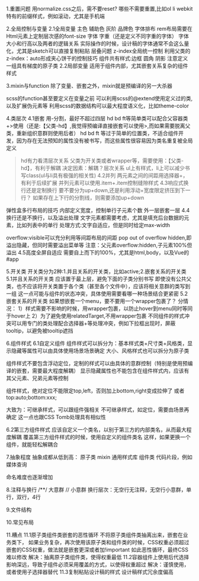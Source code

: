 1.重置问题
用normalize.css之后，需不要reset?
哪些不需要重置,比如ol li
webkit特有的前缀样式，例如滚动，尤其是手机端


2.全局控制与变量
2.1全局变量
主色 辅助色 灰阶
品牌色
字体排布
    rem布局需要在Html元素上定制层次感的font-size
    字体 字重（还是定义不同字重的字体）
    字体大小和行高以及两者的逻辑关系
    实际操作的时候，设计稿的字体通常不会这么量化，尤其是sketch可以直接复制粘贴
层叠问题
  z-index全局统一控制
  利用父类的z-index：auto形成夹心饼干的控制技巧
组件共有样式:边框 圆角 阴影
            注意定义一组具有梯度的原子类
2.2局部变量
适用于组件内部，尤其嵌套关系复杂的组件样式


3.mixin与function
除了变量、嵌套之外，mixin就是预编译的另一大杀器

scss的function甚至要定义在变量之前
可以利用scss的@extend使用定义过的类,以及扩展伪元素等
利用scss的数据结构可以最大程度语义化，比如theme-color


4.类层次
4.1嵌套
用-分割，最好不超过四层
hd bd ft等简单类可以配合父容器类+>使用（还是:【父类-hd】,我觉得预编译直接嵌套可以使用>,而如果需要脱离父类，重新组织意群则使用后者）
hd bd ft 等过于简单的位置类，不适合组件开发，因为存在无法预知的属性没有被书写，而这些属性很容易因为类名重复被全局定义
>hd有力看清层次关系
父类为开关类或者wrapper等，需要使用：【父类-hd】，有利于解耦
决定因素：解耦？层次关系
ul上有样式，li上可以减少书写class(ul与li具有极强的相关性)
4.2并列
两元素之间的间距用选择器+，有利于后续扩展
并列元素可以使用.item+.item控制缝隙样式
4.3响应式换行还是定制换行
要不要分为up+down,还是利用浮动+宽度限定挤压到下一行？
如果存在上下行的分割线，则需要添加up+down

弹性盒多行布局的技巧
内部定义宽度，控制单行子元素个数
外一层嵌套一层
4.4换行还是不换行，以及溢出处理
文字元素都需要考虑，尤其是填充后台数据的元素，比如列表中的单行
处理方式:文字自适应，但是同时给定max-width

overflow:visible可以充分利用等间距布局的间距
pop out of overflow hidden,即溢出隐藏，但同时需要溢出菜单等
注意：父元素overflow:hidden,子元素100%但溢出
4.5高度全屏自适应
需要自上而下的100%，尤其是html,body，以及Vue的#app


5.开关类
开关类分为2种:1.并且关系的开关类，比如active;2.嵌套关系的开关类
5.1并且关系的开关类
应该置于最上层，避免下面的子类分别书写
即使没有公共父类，也不应该将开关类置于各个类（甚至各个文件中），应该将相关意群的类写到一组
这一点可能与组件的状态冲突，具体使用需要看哪一种场景结合更紧密
5.2嵌套关系的开关类
如果想嵌套一个menu，要不要用一个wrapper包裹了？
   分情况：
   1）样式需要不影响的时候，用wrapper包裹，以防止hover到menu同时等同于hover上
   2）为了避免使用relatedTarget,不用wrapper包裹
不同组件的样式冲突可以用专门的类处理配合选择器+等处理冲突，例如下拉框出现时，屏蔽tooltip，以避免被tooltip遮挡


6.组件样式
6.1自定义组件
组件样式可以拆分为：基本样式类+尺寸类+风格类，显示隐藏等属性可以由具体使用场景场景确定
大小、风格样式也可以拆分为原子类

组件样式不要包含浮动定位，定制的样式可以由具体的意群控制（特别是使用预编译的嵌套，需要最大程度解耦）
显示隐藏属性也不能包含在组件样式内，应该有其父元素、兄弟元素等控制

组件样式，绝对定位不能限定top,left，否则加上bottom,right变成拉伸了
或者top:auto;bottom:xxx;

大致为：可继承样式，可以跟组件强相关
       不可继承样式，如定位，需要由场景再确定
       这一点也跟CSS Tomb处理具有相似性

6.2第三方组件样式
应该自定义一个类名，以别于第三方的内部类名，从而最大程度解耦
覆盖第三方组件样式的时候，使用自定义的组件类名
这样，如果更换一个组件，就能轻松解耦合


7.抽象程度
抽象成都从低到高：
原子类
mixin 通用样式库
组件类
代码片段，例如媒体查询

命名难度也逐渐增加


8.注释与换行
  /**/ 大意群
  //  小意群
  换行层次：无空行无注释，无空行小意群，单行，双行，4行


9.文件结构


10.常见布局

11.糟点
   11.1原子类组件类嵌套的恶性循环
   不将原子类组件类抽离出来，嵌套在业务类下，
   如果业务复杂，再次使用该原子类和组件类的时候，CSS权重必须超过嵌套的CSS权重，做法就是嵌套更深或者加!important
   如此恶性循环，最终CSS难以修改
   解决：抽离原子类组件类，使得权重最低
   11.2容器组件上使用后代选择
   影响深远，导致子组件必须采用覆盖的方式，以使得权重超过
   解决：谨慎使用，或者使用子选择器替代
   11.3复制粘贴设计稿的样式
   设计稿样式冗余度偏高